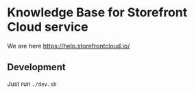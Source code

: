 # Knowledge Base for Storefront Cloud service

We are here https://help.storefrontcloud.io/

## Development
Just run `./dev.sh`
